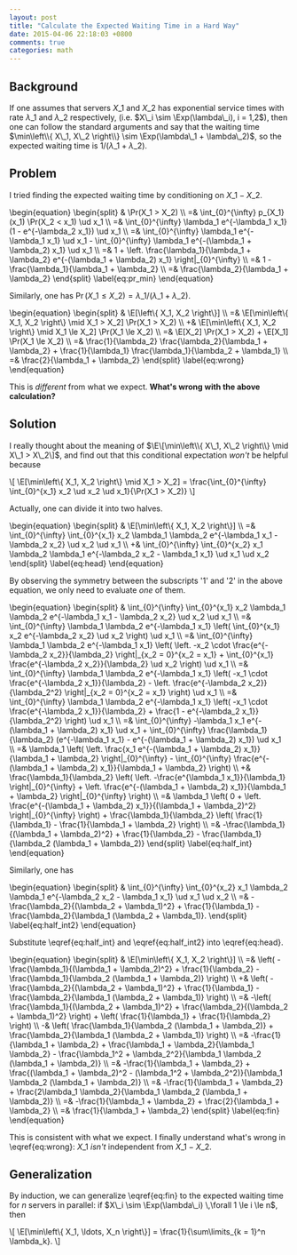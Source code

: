```yaml
---
layout: post
title: "Calculate the Expected Waiting Time in a Hard Way"
date: 2015-04-06 22:18:03 +0800
comments: true
categories: math
---
```


Background
---

If one assumes that servers $X\_1$ and $X\_2$ has exponential service
times with rate $\lambda\_1$ and $\lambda\_2$ respectively, (i.e.
$X\_i \sim \Exp(\lambda\_i), i = 1,2$), then one can follow the
standard arguments and say that the waiting time $\min\left\\{ X\_1,
X\_2 \right\\} \sim \Exp(\lambda\_1 + \lambda\_2)$, so the expected
waiting time is $1/(\lambda\_1 + \lambda\_2)$.

Problem
---

I tried finding the expected waiting time by conditioning on $X\_1 - X\_2$.

<div class="myeqn">
\begin{equation}
  \begin{split}
    & \Pr(X_1 > X_2) \\
    =& \int_{0}^{\infty} p_{X_1}(x_1) \Pr(X_2 < x_1) \ud x_1 \\
    =& \int_{0}^{\infty} \lambda_1 e^{-\lambda_1 x_1} (1 -
    e^{-\lambda_2 x_1}) \ud x_1 \\
    =& \int_{0}^{\infty} \lambda_1 e^{-\lambda_1 x_1} \ud x_1 -
    \int_{0}^{\infty} \lambda_1 e^{-(\lambda_1 + \lambda_2) x_1} \ud
    x_1 \\
    =& 1 + \left. \frac{\lambda_1}{\lambda_1 + \lambda_2}
    e^{-(\lambda_1 + \lambda_2) x_1} \right|_{0}^{\infty} \\
    =& 1 - \frac{\lambda_1}{\lambda_1 + \lambda_2} \\
    =& \frac{\lambda_2}{\lambda_1 + \lambda_2}
  \end{split}
  \label{eq:pr_min}
\end{equation}
</div>

Similarly, one has $\Pr(X\_1 \le X\_2) = \lambda\_1/(\lambda\_1 +
\lambda\_2)$.

<div class="myeqn">
\begin{equation}
\begin{split}
& \E[\left\{ X_1, X_2 \right\}] \\
=& \E[\min\left\{ X_1, X_2 \right\} \mid X_1 > X_2] \Pr(X_1 > X_2)
\\
+& \E[\min\left\{ X_1, X_2 \right\} \mid X_1 \le X_2] \Pr(X_1 \le X_2)
\\
=& \E[X_2] \Pr(X_1 > X_2) + \E[X_1] \Pr(X_1 \le X_2) \\
=& \frac{1}{\lambda_2} \frac{\lambda_2}{\lambda_1 + \lambda_2} +
\frac{1}{\lambda_1} \frac{\lambda_1}{\lambda_2 + \lambda_1} \\
=& \frac{2}{\lambda_1 + \lambda_2}
\end{split}
\label{eq:wrong}
\end{equation}
</div>

This is *different* from what we expect.  **What's wrong with the
above calculation?**

Solution
---

I really thought about the meaning of $\E\[\min\left\\{ X\_1, X\_2
\right\\} \mid X\_1 > X\_2\]$, and find out that this conditional
expectation *won't* be helpful because

<div class="myeqn">
\[
  \E[\min\left\{ X_1, X_2 \right\} \mid X_1 > X_2] =
  \frac{\int_{0}^{\infty} \int_{0}^{x_1} x_2 \ud x_2 \ud x_1}{\Pr(X_1
  > X_2)}
\]
</div>

Actually, one can divide it into two halves.

<div class="myeqn">
\begin{equation}
  \begin{split}
    & \E[\min\left\{ X_1, X_2 \right\}] \\
    =& \int_{0}^{\infty} \int_{0}^{x_1} x_2 \lambda_1 \lambda_2
    e^{-\lambda_1 x_1 - \lambda_2 x_2} \ud x_2  \ud x_1 \\
    +& \int_{0}^{\infty} \int_{0}^{x_2} x_1 \lambda_2 \lambda_1
	e^{-\lambda_2 x_2 - \lambda_1 x_1} \ud x_1  \ud x_2
  \end{split}
  \label{eq:head}
\end{equation}
</div>

By observing the symmetry between the subscripts '1' and '2' in the
above equation, we only need to evaluate *one* of them.

<div class="myeqn">
\begin{equation}
  \begin{split}
    & \int_{0}^{\infty} \int_{0}^{x_1} x_2 \lambda_1 \lambda_2
    e^{-\lambda_1 x_1 - \lambda_2 x_2} \ud x_2  \ud x_1 \\
    =& \int_{0}^{\infty} \lambda_1 \lambda_2 e^{-\lambda_1 x_1} \left(
    \int_{0}^{x_1} x_2 e^{-\lambda_2 x_2} \ud x_2 \right) \ud x_1 \\
    =& \int_{0}^{\infty} \lambda_1 \lambda_2 e^{-\lambda_1 x_1} \left(
    \left. -x_2 \cdot \frac{e^{-\lambda_2 x_2}}{\lambda_2}
    \right|_{x_2 = 0}^{x_2 = x_1} + \int_{0}^{x_1} \frac{e^{-\lambda_2
    x_2}}{\lambda_2} \ud x_2 \right) \ud x_1 \\
    =& \int_{0}^{\infty} \lambda_1 \lambda_2 e^{-\lambda_1 x_1} \left(
    -x_1 \cdot \frac{e^{-\lambda_2 x_1}}{\lambda_2} - \left.
    \frac{e^{-\lambda_2 x_2}}{\lambda_2^2} \right|_{x_2 = 0}^{x_2 =
    x_1} \right) \ud x_1 \\
    =& \int_{0}^{\infty} \lambda_1 \lambda_2 e^{-\lambda_1 x_1} \left(
    -x_1 \cdot \frac{e^{-\lambda_2 x_1}}{\lambda_2} + \frac{1 -
    e^{-\lambda_2 x_1}}{\lambda_2^2} \right) \ud x_1 \\
    =& \int_{0}^{\infty} -\lambda_1 x_1 e^{-(\lambda_1 + \lambda_2)
    x_1} \ud x_1 + \int_{0}^{\infty} \frac{\lambda_1}{\lambda_2}
    (e^{-\lambda_1 x_1} - e^{-(\lambda_1 + \lambda_2) x_1}) \ud x_1
    \\
    =& \lambda_1 \left( \left. \frac{x_1 e^{-(\lambda_1 + \lambda_2)
    x_1}}{\lambda_1 + \lambda_2} \right|_{0}^{\infty} -
    \int_{0}^{\infty} \frac{e^{-(\lambda_1 + \lambda_2)
    x_1}}{\lambda_1 + \lambda_2} \right) \\
    +& \frac{\lambda_1}{\lambda_2} \left( \left. -\frac{e^{\lambda_1
    x_1}}{\lambda_1} \right|_{0}^{\infty} + \left.
    \frac{e^{-(\lambda_1 + \lambda_2) x_1}}{\lambda_1 + \lambda_2}
    \right|_{0}^{\infty} \right) \\
    =& \lambda_1 \left( 0 + \left. \frac{e^{-(\lambda_1 + \lambda_2)
    x_1}}{(\lambda_1 + \lambda_2)^2} \right|_{0}^{\infty} \right) +
    \frac{\lambda_1}{\lambda_2} \left( \frac{1}{\lambda_1} -
    \frac{1}{\lambda_1 + \lambda_2} \right) \\
    =& -\frac{\lambda_1}{(\lambda_1 + \lambda_2)^2} +
    \frac{1}{\lambda_2} - \frac{\lambda_1}{\lambda_2 (\lambda_1 +
    \lambda_2)}
  \end{split}
  \label{eq:half_int}
\end{equation}
</div>

Similarly, one has

<div class="myeqn">
\begin{equation}
  \begin{split}
    & \int_{0}^{\infty} \int_{0}^{x_2} x_1 \lambda_2 \lambda_1
    e^{-\lambda_2 x_2 - \lambda_1 x_1} \ud x_1  \ud x_2 \\
    =& -\frac{\lambda_2}{(\lambda_2 + \lambda_1)^2} +
    \frac{1}{\lambda_1} - \frac{\lambda_2}{\lambda_1 (\lambda_2 +
    \lambda_1)}.
  \end{split}
  \label{eq:half_int2}
\end{equation}
</div>

Substitute \eqref{eq:half\_int} and \eqref{eq:half\_int2} into
\eqref{eq:head}.

<div class="myeqn">
\begin{equation}
  \begin{split}
    & \E[\min\left\{ X_1, X_2 \right\}] \\
    =& \left( -\frac{\lambda_1}{(\lambda_1 + \lambda_2)^2} +
    \frac{1}{\lambda_2} - \frac{\lambda_1}{\lambda_2 (\lambda_1 +
    \lambda_2)} \right) \\
    +& \left( -\frac{\lambda_2}{(\lambda_2 + \lambda_1)^2} +
    \frac{1}{\lambda_1} - \frac{\lambda_2}{\lambda_1 (\lambda_2 +
    \lambda_1)} \right) \\
    =& -\left( \frac{\lambda_1}{(\lambda_2 + \lambda_1)^2} +
    \frac{\lambda_2}{(\lambda_2 + \lambda_1)^2} \right) + \left(
    \frac{1}{\lambda_1} + \frac{1}{\lambda_2} \right) \\
    -& \left( \frac{\lambda_1}{\lambda_2 (\lambda_1 + \lambda_2)} +
    \frac{\lambda_2}{\lambda_1 (\lambda_2 + \lambda_1)} \right) \\
    =& -\frac{1}{\lambda_1 + \lambda_2} + \frac{\lambda_1 +
    \lambda_2}{\lambda_1 \lambda_2} - \frac{\lambda_1^2 +
    \lambda_2^2}{\lambda_1 \lambda_2 (\lambda_1 + \lambda_2)} \\
    =& -\frac{1}{\lambda_1 + \lambda_2} + \frac{(\lambda_1 +
    \lambda_2)^2 - (\lambda_1^2 + \lambda_2^2)}{\lambda_1 \lambda_2
    (\lambda_1 + \lambda_2)} \\
    =& -\frac{1}{\lambda_1 + \lambda_2} + \frac{2\lambda_1
    \lambda_2}{\lambda_1 \lambda_2 (\lambda_1 + \lambda_2)} \\
    =& -\frac{1}{\lambda_1 + \lambda_2} + \frac{2}{\lambda_1 +
    \lambda_2} \\
    =& \frac{1}{\lambda_1 + \lambda_2}
  \end{split}
  \label{eq:fin}
\end{equation}
</div>

This is consistent with what we expect.  I finally understand what's
wrong in \eqref{eq:wrong}: $X\_1$ *isn't* independent from $X\_1 -
X\_2$.

Generalization
---

By induction, we can generalize \eqref{eq:fin} to the expected waiting
time for $n$ servers in parallel: if $X\_i \sim \Exp(\lambda\_i)
\,\forall 1 \le i \le n$, then

<div class="myeqn">
\[
  \E[\min\left\{ X_1, \ldots, X_n \right\}]
  = \frac{1}{\sum\limits_{k = 1}^n \lambda_k}.
\]
</div>
